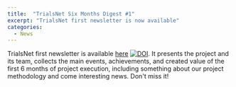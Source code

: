 ```yaml
---
title:  "TrialsNet Six Months Digest #1"
excerpt: "TrialsNet first newsletter is now available"
categories: 
  - News
---
```


TrialsNet first newsletter is available [here](https://doi.org/10.5281/zenodo.8155325) [![DOI](https://zenodo.org/badge/DOI/10.5281/zenodo.8155325.svg)](https://doi.org/10.5281/zenodo.8155325). It presents the project and its team, collects the main events, achievements, and created value of the first 6 months of project execution, including something about our project methodology and come interesting news. Don't miss it!
